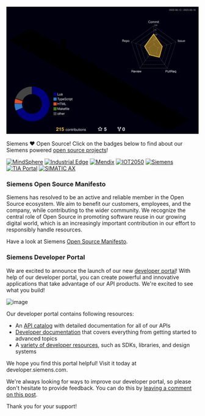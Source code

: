 
![](./profile-3d-contrib/profile-night-rainbow.svg)


Siemens ❤️ Open Source! Click on the badges below to find about our Siemens powered [open source projects](https://opensource.siemens.com)!

[![MindSphere](https://img.shields.io/badge/github-mindsphere-003751?logo=github)](https://github.com/mindsphere)
[![Industrial Edge](https://img.shields.io/badge/github-industrial%20edge-e39537?logo=github)](https://github.com/industrial-edge)
[![Mendix](https://img.shields.io/badge/github-mendix-0595db?logo=github)](https://github.com/mendix)
[![IOT2050](https://img.shields.io/badge/github-iot2050-green?logo=github)](https://github.com/SIMATICmeetsLinux)
[![Siemens](https://img.shields.io/badge/github-siemens-009999?logo=github)](https://github.com/siemens)
[![TIA Portal](https://img.shields.io/badge/github-tia%20portal-02D8A0?logo=github)](https://github.com/tia-portal-applications)
[![SIMATIC AX](https://img.shields.io/badge/github-simatic%20ax-009977?logo=github)](https://github.com/simatic-ax)


### Siemens Open Source Manifesto

Siemens has resolved to be an active and reliable member in the Open Source ecosystem. We aim to benefit our customers, employees, and the company, while contributing to the wider community. We recognize the central role of Open Source in promoting software reuse in our growing digital world, which is an increasingly important contribution in our effort to responsibly handle resources.

Have a look at Siemens [Open Source Manifesto](https://opensource.siemens.com/manifesto/).

### Siemens Developer Portal 

We are excited to announce the launch of our new [developer portal](https://developer.siemens.com)! With help of our developer portal, you can create powerful and innovative applications that take advantage of our API products. We're excited to see what you build!

![image](https://github.com/sn0wcat/sn0wcat/assets/1426617/38bb330f-5650-4571-9a56-0d38b09ef309)

Our developer portal contains following resources:

* An [API catalog](https://developer.siemens.com/apis.html) with detailed documentation for all of our APIs
* [Developer documentation](https://developer.siemens.com/docs.html) that covers everything from getting started to advanced topics
* A [variety of developer resources](https://developer.siemens.com/resources/index.html), such as SDKs, libraries, and design systems

We hope you find this portal helpful! Visit it today at developer.siemens.com.

We're always looking for ways to improve our developer portal, so please don't hesitate to provide feedback. You can do this by [leaving a comment on this post](https://community.siemens.com/t/siemens-developer-portal/115).

Thank you for your support!

